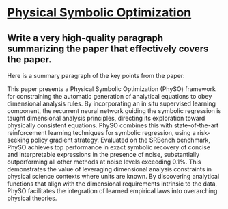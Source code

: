 # [Physical Symbolic Optimization](https://arxiv.org/abs/2312.03612)

## Write a very high-quality paragraph summarizing the paper that effectively covers the paper.

 Here is a summary paragraph of the key points from the paper:

This paper presents a Physical Symbolic Optimization (PhySO) framework for constraining the automatic generation of analytical equations to obey dimensional analysis rules. By incorporating an in situ supervised learning component, the recurrent neural network guiding the symbolic regression is taught dimensional analysis principles, directing its exploration toward physically consistent equations. PhySO combines this with state-of-the-art reinforcement learning techniques for symbolic regression, using a risk-seeking policy gradient strategy. Evaluated on the SRBench benchmark, PhySO achieves top performance in exact symbolic recovery of concise and interpretable expressions in the presence of noise, substantially outperforming all other methods at noise levels exceeding 0.1%. This demonstrates the value of leveraging dimensional analysis constraints in physical science contexts where units are known. By discovering analytical functions that align with the dimensional requirements intrinsic to the data, PhySO facilitates the integration of learned empirical laws into overarching physical theories.
